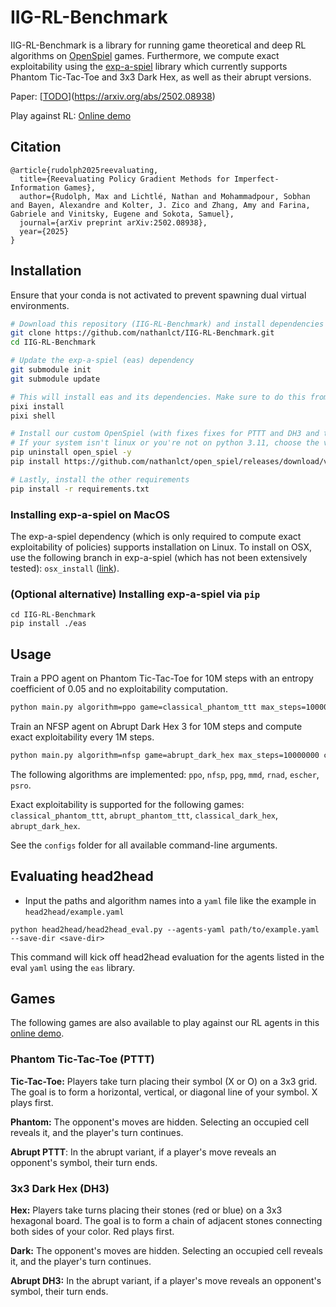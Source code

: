 # IIG-RL-Benchmark

IIG-RL-Benchmark is a library for running game theoretical and deep RL algorithms on [OpenSpiel](https://github.com/google-deepmind/open_spiel) games. Furthermore, we compute exact exploitability using the [exp-a-spiel](https://github.com/gabrfarina/exp-a-spiel) library which currently supports Phantom Tic-Tac-Toe and 3x3 Dark Hex, as well as their abrupt versions.

Paper: [[TODO](https://arxiv.com)](https://arxiv.org/abs/2502.08938)

Play against RL: [Online demo](https://www.nathanlichtle.com/research/2p0s)

## Citation

```
@article{rudolph2025reevaluating,
  title={Reevaluating Policy Gradient Methods for Imperfect-Information Games},
  author={Rudolph, Max and Lichtlé, Nathan and Mohammadpour, Sobhan and Bayen, Alexandre and Kolter, J. Zico and Zhang, Amy and Farina, Gabriele and Vinitsky, Eugene and Sokota, Samuel},
  journal={arXiv preprint arXiv:2502.08938},
  year={2025}
}
```

## Installation

Ensure that your conda is not activated to prevent spawning dual virtual environments.

```bash
# Download this repository (IIG-RL-Benchmark) and install dependencies
git clone https://github.com/nathanlct/IIG-RL-Benchmark.git
cd IIG-RL-Benchmark

# Update the exp-a-spiel (eas) dependency
git submodule init
git submodule update

# This will install eas and its dependencies. Make sure to do this from the top level repo.
pixi install
pixi shell

# Install our custom OpenSpiel (with fixes fixes for PTTT and DH3 and the addition of abrupt PTTT) (our default is python = 3.11)
# If your system isn't linux or you're not on python 3.11, choose the variant for your system (https://github.com/nathanlct/open_spiel/releases)
pip uninstall open_spiel -y
pip install https://github.com/nathanlct/open_spiel/releases/download/v1.pttt/open_spiel-1.5-cp311-cp311-manylinux_2_17_x86_64.manylinux2014_x86_64.whl

# Lastly, install the other requirements
pip install -r requirements.txt
```

### Installing exp-a-spiel on MacOS

The exp-a-spiel dependency (which is only required to compute exact exploitability of policies) supports installation on Linux. To install on OSX, use the following branch in exp-a-spiel (which has not been extensively tested): `osx_install` ([link](https://github.com/gabrfarina/exp-a-spiel/tree/osx_install)).

### (Optional alternative) Installing exp-a-spiel via `pip`

```
cd IIG-RL-Benchmark
pip install ./eas
```

## Usage

Train a PPO agent on Phantom Tic-Tac-Toe for 10M steps with an entropy coefficient of 0.05 and no exploitability computation.

```bash
python main.py algorithm=ppo game=classical_phantom_ttt max_steps=10000000 algorithm.ent_coef=0.05 compute_exploitability=False
```

Train an NFSP agent on Abrupt Dark Hex 3 for 10M steps and compute exact exploitability every 1M steps.

```bash
python main.py algorithm=nfsp game=abrupt_dark_hex max_steps=10000000 compute_exploitability=True compute_exploitability_every=1000000
```

The following algorithms are implemented: `ppo`, `nfsp`, `ppg`, `mmd`, `rnad`, `escher`, `psro`.

Exact exploitability is supported for the following games: `classical_phantom_ttt`, `abrupt_phantom_ttt`, `classical_dark_hex`, `abrupt_dark_hex`.

See the `configs` folder for all available command-line arguments.

## Evaluating head2head 

- Input the paths and algorithm names into a `yaml` file like the example in `head2head/example.yaml`

```
python head2head/head2head_eval.py --agents-yaml path/to/example.yaml --save-dir <save-dir>
```

This command will kick off head2head evaluation for the agents listed in the eval `yaml` using the `eas` library. 

## Games

The following games are also available to play against our RL agents in this [online demo](https://www.nathanlichtle.com/research/2p0s).

### Phantom Tic-Tac-Toe (PTTT)

**Tic-Tac-Toe:** Players take turn placing their symbol (X or O) on a 3x3 grid. The goal is to form a horizontal, vertical, or diagonal line of your symbol. X plays first.

**Phantom:** The opponent's moves are hidden. Selecting an occupied cell reveals it, and the player's turn continues.

**Abrupt PTTT**: In the abrupt variant, if a player's move reveals an opponent's symbol, their turn ends.

### 3x3 Dark Hex (DH3)

**Hex:** Players take turns placing their stones (red or blue) on a 3x3 hexagonal board. The goal is to form a chain of adjacent stones connecting both sides of your color. Red plays first.

**Dark:** The opponent's moves are hidden. Selecting an occupied cell reveals it, and the player's turn continues.

**Abrupt DH3:** In the abrupt variant, if a player's move reveals an opponent's symbol, their turn ends.
